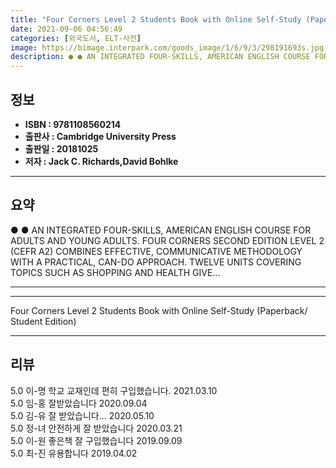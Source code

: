 ```yaml
---
title: "Four Corners Level 2 Students Book with Online Self-Study (Paperback/ Student Edition)"
date: 2021-09-06 04:56:49
categories: [외국도서, ELT-사전]
image: https://bimage.interpark.com/goods_image/1/6/9/3/298191693s.jpg
description: ● ● AN INTEGRATED FOUR-SKILLS, AMERICAN ENGLISH COURSE FOR ADULTS AND YOUNG ADULTS. FOUR CORNERS SECOND EDITION LEVEL 2 (CEFR A2) COMBINES EFFECTIVE, COMMUNIC
---
```


## **정보**

- **ISBN : 9781108560214**
- **출판사 : Cambridge University Press**
- **출판일 : 20181025**
- **저자 : Jack C. Richards,David Bohlke**

------



## **요약**

●  ●  AN INTEGRATED FOUR-SKILLS, AMERICAN ENGLISH COURSE FOR ADULTS AND YOUNG ADULTS. FOUR CORNERS SECOND EDITION LEVEL 2 (CEFR A2) COMBINES EFFECTIVE, COMMUNICATIVE METHODOLOGY WITH A PRACTICAL, CAN-DO APPROACH. TWELVE UNITS COVERING TOPICS SUCH AS SHOPPING AND HEALTH GIVE... 

------



------


Four Corners Level 2 Students Book with Online Self-Study (Paperback/ Student Edition) 

------


## **리뷰** 

5.0 이-명 학교 교재인데 편히 구입했습니다. 2021.03.10 <br/>5.0 임-홍 잘받았습니다 2020.09.04 <br/>5.0 김-유 잘 받았습니다... 2020.05.10 <br/>5.0 정-녀 안전하게 잘 받았습니다 2020.03.21 <br/>5.0 이-원 좋은책 잘 구입했습니다
 2019.09.09 <br/>5.0 최-진 유용합니다  2019.04.02 <br/>